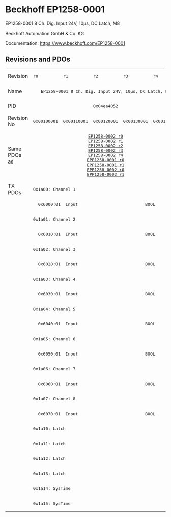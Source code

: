 # Beckhoff EP1258-0001

EP1258-0001 8 Ch. Dig. Input 24V, 10µs, DC Latch, M8

Beckhoff Automation GmbH & Co. KG

Documentation: <a href="https://www.beckhoff.com/EP1258-0001">https://www.beckhoff.com/EP1258-0001</a>

## Revisions and PDOs
<table>
<tr >
<td class="first">Revision</td>
<td ><pre>r0</pre></td>
<td ><pre>r1</pre></td>
<td ><pre>r2</pre></td>
<td ><pre>r3</pre></td>
<td ><pre>r4</pre></td>
</tr>
<tr >
<td class="first">Name</td>
<td  colspan=5 align="center"><pre>EP1258-0001 8 Ch. Dig. Input 24V, 10µs, DC Latch, M8</pre></td>
</tr>
<tr >
<td class="first">PID</td>
<td  colspan=5 align="center"><pre>0x04ea4052</pre></td>
</tr>
<tr >
<td class="first">Revision No</td>
<td ><pre>0x00100001</pre></td>
<td ><pre>0x00110001</pre></td>
<td ><pre>0x00120001</pre></td>
<td ><pre>0x00130001</pre></td>
<td ><pre>0x00140001</pre></td>
</tr>
<tr >
<td class="first">Same PDOs as</td>
<td  colspan=5 align="center"><pre><a href="EP1258-0002">EP1258-0002 r0</a><br/><a href="EP1258-0002">EP1258-0002 r1</a><br/><a href="EP1258-0002">EP1258-0002 r2</a><br/><a href="EP1258-0002">EP1258-0002 r3</a><br/><a href="EP1258-0002">EP1258-0002 r4</a><br/><a href="EPP1258-0001">EPP1258-0001 r0</a><br/><a href="EPP1258-0001">EPP1258-0001 r1</a><br/><a href="EPP1258-0002">EPP1258-0002 r0</a><br/><a href="EPP1258-0002">EPP1258-0002 r1</a></pre></td>
</tr>
<tr class="txpdo pdosection">
<td class="first" rowspan=22 valign=top>TX PDOs</td>
<td colspan=5 align="left"><pre>0x1a00: Channel 1</pre></td>
<td></td>
</tr>
<tr class="txpdo">
<td class="first" colspan=5 align="left"><pre>  0x6000:01  Input                           BOOL</pre></td>
</tr>
<tr class="txpdo pdosection">
<td class="first" colspan=5 align="left"><pre>0x1a01: Channel 2</pre></td>
</tr>
<tr class="txpdo">
<td class="first" colspan=5 align="left"><pre>  0x6010:01  Input                           BOOL</pre></td>
</tr>
<tr class="txpdo pdosection">
<td class="first" colspan=5 align="left"><pre>0x1a02: Channel 3</pre></td>
</tr>
<tr class="txpdo">
<td class="first" colspan=5 align="left"><pre>  0x6020:01  Input                           BOOL</pre></td>
</tr>
<tr class="txpdo pdosection">
<td class="first" colspan=5 align="left"><pre>0x1a03: Channel 4</pre></td>
</tr>
<tr class="txpdo">
<td class="first" colspan=5 align="left"><pre>  0x6030:01  Input                           BOOL</pre></td>
</tr>
<tr class="txpdo pdosection">
<td class="first" colspan=5 align="left"><pre>0x1a04: Channel 5</pre></td>
</tr>
<tr class="txpdo">
<td class="first" colspan=5 align="left"><pre>  0x6040:01  Input                           BOOL</pre></td>
</tr>
<tr class="txpdo pdosection">
<td class="first" colspan=5 align="left"><pre>0x1a05: Channel 6</pre></td>
</tr>
<tr class="txpdo">
<td class="first" colspan=5 align="left"><pre>  0x6050:01  Input                           BOOL</pre></td>
</tr>
<tr class="txpdo pdosection">
<td class="first" colspan=5 align="left"><pre>0x1a06: Channel 7</pre></td>
</tr>
<tr class="txpdo">
<td class="first" colspan=5 align="left"><pre>  0x6060:01  Input                           BOOL</pre></td>
</tr>
<tr class="txpdo pdosection">
<td class="first" colspan=5 align="left"><pre>0x1a07: Channel 8</pre></td>
</tr>
<tr class="txpdo">
<td class="first" colspan=5 align="left"><pre>  0x6070:01  Input                           BOOL</pre></td>
</tr>
<tr class="txpdo pdosection">
<td class="first" colspan=5 align="left"><pre>0x1a10: Latch</pre></td>
</tr>
<tr class="txpdo pdosection">
<td class="first" colspan=5 align="left"><pre>0x1a11: Latch</pre></td>
</tr>
<tr class="txpdo pdosection">
<td class="first" colspan=5 align="left"><pre>0x1a12: Latch</pre></td>
</tr>
<tr class="txpdo pdosection">
<td class="first" colspan=5 align="left"><pre>0x1a13: Latch</pre></td>
</tr>
<tr class="txpdo pdosection">
<td class="first" colspan=5 align="left"><pre>0x1a14: SysTime</pre></td>
</tr>
<tr class="txpdo pdosection">
<td class="first" colspan=5 align="left"><pre>0x1a15: SysTime</pre></td>
</tr>
</table>
